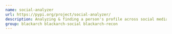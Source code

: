 ```yaml
---
name: social-analyzer
url: https://pypi.org/project/social-analyzer/
description: Analyzing & finding a person's profile across social media websites.
group: blackarch blackarch-social blackarch-recon
---
```


